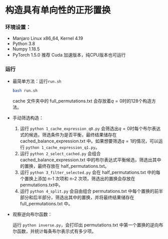 # 构造具有单向性的正形置换

### 环境设置：

- Manjaro Linux x86_64, Kernel 4.19
- Python 3.8
- Numpy 1.18.5
- PyTorch 1.5.0 推荐 Cuda 加速版本，纯CPU版本也可运行

### 运行

- 最简单方法：运行`run.sh`

  ```bash
  bash run.sh
  ```

  cache 文件夹中的 full_permutations.txt 会存放着$q=0$时的128个构造方法。

- 手动筛选构造：

  1. 运行 `python 1_cache_expression_q0.py` 会筛选出$q=0$时每个布尔表达式的候选，筛选条件为是否平衡，最终结果储存在 cached_balance_expression.txt 中。如果想要筛选$q=1$的情况，可以运行 `python 1_cache_expression_q1.py`。
  2. 运行 `python 2_select_cached.py` 会组合 cached_balance_expression.txt 中的布尔表达式平衡候选，筛选出其中的置换，最终存放在 half_permutations.txt。
  3. 运行 `python 3_filter_selected.py` 会在 half_permutations.txt 中的每个置换上添加 n-1 次项和 n-2 次项，筛选出的置换会存放在 permutations.txt中。
  4. 运行 `python 4_split.py` 会自由组合 permutations.txt 中每个置换的前半部分和后半部分，筛选出其中的置换，并将最终结果储存在 full_permutations.txt 中。

- 观察逆向布尔函数：

  运行 `python inverse.py`，会打印出 permutations.txt 中第一个置换的逆向布尔函数，并统计每条布尔表示式有多少项。

